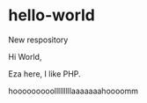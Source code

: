 # hello-world
New respository

Hi World,

Eza here, I like PHP.

hooooooooolllllllllaaaaaaahoooomm

